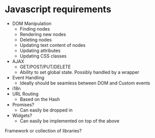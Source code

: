 Javascript requirements
=======================
* DOM Manipulation
    * Finding nodes
    * Rendering new nodes
    * Deleting nodes
    * Updating text content of nodes
    * Updating attributes
    * Updating CSS classes
* AJAX
    * GET/POST/PUT/DELETE
    * Ability to set global state. Possibly handled by a wrapper
* Event Handling
    * Ideally should be seamless between DOM and Custom events
* i18n
* URL Routing
    * Based on the Hash
* Promises?
    * Can easily be dropped in
* Widgets?
    * Can easily be implemented on top of the above

Framework or collection of libraries?
